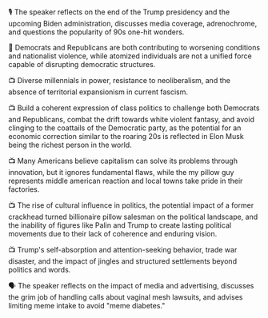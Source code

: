 🎙 The speaker reflects on the end of the Trump presidency and the upcoming Biden administration, discusses media coverage, adrenochrome, and questions the popularity of 90s one-hit wonders.

📰 Democrats and Republicans are both contributing to worsening conditions and nationalist violence, while atomized individuals are not a unified force capable of disrupting democratic structures.

📺 Diverse millennials in power, resistance to neoliberalism, and the absence of territorial expansionism in current fascism.

📺 Build a coherent expression of class politics to challenge both Democrats and Republicans, combat the drift towards white violent fantasy, and avoid clinging to the coattails of the Democratic party, as the potential for an economic correction similar to the roaring 20s is reflected in Elon Musk being the richest person in the world.

📺 Many Americans believe capitalism can solve its problems through innovation, but it ignores fundamental flaws, while the my pillow guy represents middle american reaction and local towns take pride in their factories.

📺 The rise of cultural influence in politics, the potential impact of a former crackhead turned billionaire pillow salesman on the political landscape, and the inability of figures like Palin and Trump to create lasting political movements due to their lack of coherence and enduring vision.

📺 Trump's self-absorption and attention-seeking behavior, trade war disaster, and the impact of jingles and structured settlements beyond politics and words.

🗣 The speaker reflects on the impact of media and advertising, discusses the grim job of handling calls about vaginal mesh lawsuits, and advises limiting meme intake to avoid "meme diabetes."

